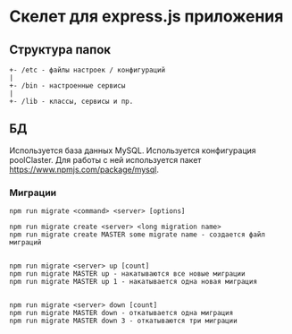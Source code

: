# Скелет для express.js приложения

## Структура папок


```
+- /etc - файлы настроек / конфигураций
|
+- /bin - настроенные сервисы
|
+- /lib - классы, сервисы и пр. 
```

## БД

Используется база данных MySQL. Используется конфигурация poolClaster.
Для работы с ней используется пакет https://www.npmjs.com/package/mysql.

### Миграции

```
npm run migrate <command> <server> [options]

npm run migrate create <server> <long migration name>
npm run migrate create MASTER some migrate name - создается файл миграций


npm run migrate <server> up [count]
npm run migrate MASTER up - накатываются все новые миграции
npm run migrate MASTER up 1 - накатывается одна новая миграция


npm run migrate <server> down [count]
npm run migrate MASTER down - откатывается одна миграция
npm run migrate MASTER down 3 - откатываются три миграции
```
